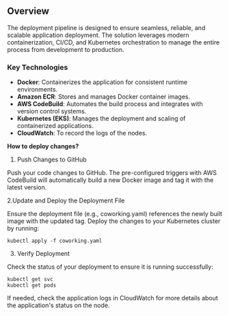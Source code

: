 ## **Overview**

The deployment pipeline is designed to ensure seamless, reliable, and scalable application deployment. The solution leverages modern containerization, CI/CD, and Kubernetes orchestration to manage the entire process from development to production.

### **Key Technologies**
- **Docker**: Containerizes the application for consistent runtime environments.
- **Amazon ECR**: Stores and manages Docker container images.
- **AWS CodeBuild**: Automates the build process and integrates with version control systems.
- **Kubernetes (EKS)**: Manages the deployment and scaling of containerized applications.
- **CloudWatch**: To record the logs of the nodes.



 **How to deploy changes?**

1. Push Changes to GitHub

Push your code changes to GitHub. The pre-configured triggers with AWS CodeBuild will automatically build a new Docker image and tag it with the latest version.

2.Update and Deploy the Deployment File

Ensure the deployment file (e.g., coworking.yaml) references the newly built image with the updated tag.
Deploy the changes to your Kubernetes cluster by running:
```
kubectl apply -f coworking.yaml
```
3. Verify Deployment

Check the status of your deployment to ensure it is running successfully:
```
kubectl get svc
kubectl get pods
```

If needed, check the application logs in CloudWatch for more details about the application's status on the node.




